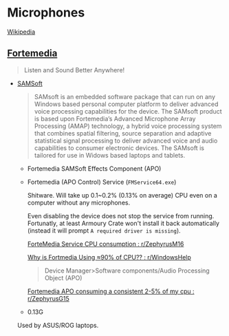 # Microphones
[Wikipedia](https://en.wikipedia.org/wiki/Microphone)

## [Fortemedia](https://www.fortemedia.com/)
> Listen and Sound Better Anywhere!

- [SAMSoft](https://www.fortemedia.com/product-vps-samsoft/)

  > SAMsoft is an embedded software package that can run on any Windows based personal computer platform to deliver advanced voice processing capabilities for the device. The SAMsoft product is based upon Fortemedia’s Advanced Microphone Array Processing (AMAP) technology, a hybrid voice processing system that combines spatial filtering, source separation and adaptive statistical signal processing to deliver advanced voice and audio capabilities to consumer electronic devices. The SAMsoft is tailored for use in Widows based laptops and tablets.

  - Fortemedia SAMSoft Effects Component (APO)
  - Fortemedia (APO Control) Service (`FMService64.exe`)
  
    Shitware. Will take up 0.1~0.2% (0.13% on average) CPU even on a computer without any microphones.

    Even disabling the device does not stop the service from running. Fortunatly, at least Armoury Crate won't install it back automatically (instead it will prompt `A required driver is missing`).

    [ForteMedia Service CPU consumption : r/ZephyrusM16](https://www.reddit.com/r/ZephyrusM16/comments/yc9xzg/fortemedia_service_cpu_consumption/)

    [Why is Fortmedia Using ≈90% of CPU?? : r/WindowsHelp](https://www.reddit.com/r/WindowsHelp/comments/1g5pekt/why_is_fortmedia_using_90_of_cpu/)
    > Device Manager>Software components/Audio Processing Object (APO)

    [Fortemedia APO consuming a consistent 2-5% of my cpu : r/ZephyrusG15](https://www.reddit.com/r/ZephyrusG15/comments/11pimcx/fortemedia_apo_consuming_a_consistent_25_of_my_cpu/)
  
  - 0.13G

  Used by ASUS/ROG laptops.
